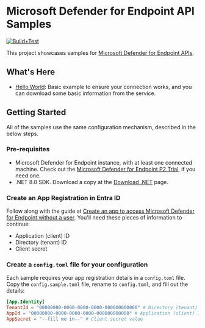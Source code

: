 # Microsoft Defender for Endpoint API Samples

[![Build+Test](https://github.com/jcoliz/defender-endpoint-samples/actions/workflows/build.yml/badge.svg)](https://github.com/jcoliz/defender-endpoint-samples/actions/workflows/build.yml)

This project showcases samples for
[Microsoft Defender for Endpoint APIs](https://learn.microsoft.com/en-us/defender-endpoint/api/management-apis).

## What's Here

* [Hello World](./hello-world/): Basic example to ensure your connection works, and you can download some basic information from the service.

## Getting Started

All of the samples use the same configuration mechanism, described in the below steps.

### Pre-requisites

* Microsoft Defender for Endpoint instance, with at least one connected machine. Check out the [Microsoft Defender for Endpoint P2 Trial](https://aka.ms/MDEp2OpenTrial), if you need one.
* .NET 8.0 SDK. Download a copy at the [Download .NET](https://dotnet.microsoft.com/en-us/download) page.

### Create an App Registration in Entra ID

Follow along with the guide at [Create an app to access Microsoft Defender for Endpoint without a user](https://learn.microsoft.com/en-us/defender-endpoint/api/exposed-apis-create-app-webapp). You'll need these pieces of information to continue:

* Application (client) ID
* Directory (tenant) ID
* Client secret

### Create a `config.toml` file for your configuration

Each sample requires your app registration details in a `config.toml` file. Copy the `config.sample.toml` file, rename to `config.toml`, and fill out the details:

```toml
[App.Identity]
TenantId = "00000000-0000-0000-0000-000000000000" # Directory (tenant) ID
AppId = "00000000-0000-0000-0000-000000000000" # Application (client) ID
AppSecret = "--fill me in--" # Client secret value
```
